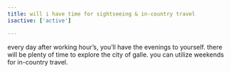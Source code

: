 ```yaml
---
title: will i have time for sightseeing & in-country travel
isactive: ['active']

---
```

every day after working hour’s, you’ll have the evenings to yourself. there will be plenty of time to explore the city of galle. you can utilize weekends for in-country travel.
